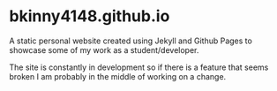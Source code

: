 # bkinny4148.github.io

A static personal website created using Jekyll and Github Pages to showcase some of my work as a student/developer.

The site is constantly in development so if there is a feature that seems broken I am probably in the middle of working on a change.
